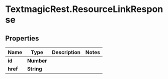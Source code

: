 # TextmagicRest.ResourceLinkResponse

## Properties
Name | Type | Description | Notes
------------ | ------------- | ------------- | -------------
**id** | **Number** |  | 
**href** | **String** |  | 


